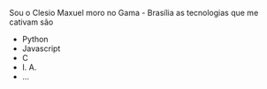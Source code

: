 Sou o Clesio Maxuel moro no Gama - Brasília
as tecnologias que me cativam são
- Python
- Javascript
- C
- I. A.
- ...